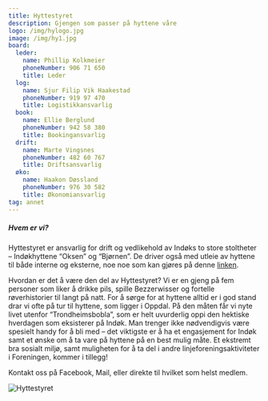 ```yaml
---
title: Hyttestyret
description: Gjengen som passer på hyttene våre
logo: /img/hylogo.jpg
image: /img/hy1.jpg
board:
  leder:
    name: Phillip Kolkmeier
    phoneNumber: 906 71 650
    title: Leder
  log:
    name: Sjur Filip Vik Haakestad
    phoneNumber: 919 97 470
    title: Logistikkansvarlig
  book:
    name: Ellie Berglund
    phoneNumber: 942 58 380
    title: Bookingansvarlig
  drift:
    name: Marte Vingsnes
    phoneNumber: 482 60 767
    title: Driftsansvarlig
  øko:
    name: Haakon Døssland
    phoneNumber: 976 30 582
    title: Økonomiansvarlig
tag: annet
---
```


##### Hvem er vi?

Hyttestyret er ansvarlig for drift og vedlikehold av Indøks to store stoltheter – Indøkhyttene “Oksen” og “Bjørnen”. De driver også med utleie av hyttene til både interne og eksterne, noe noe som kan gjøres på denne [linken](https://www.indokntnu.no/cabins).

Hvordan er det å være den del av Hyttestyret? Vi er en gjeng på fem personer som liker å drikke pils, spille Bezzerwisser og fortelle røverhistorier til langt på natt. For å sørge for at hyttene alltid er i god stand drar vi ofte på tur til hyttene, som ligger i Oppdal. På den måten får vi nyte livet utenfor “Trondheimsbobla”, som er helt uvurderlig oppi den hektiske hverdagen som eksisterer på Indøk. Man trenger ikke nødvendigvis være spesielt handy for å bli med – det viktigste er å ha et engasjement for Indøk samt et ønske om å ta vare på hyttene på en best mulig måte. Et ekstremt bra sosialt miljø, samt muligheten for å ta del i andre linjeforeningsaktiviteter i Foreningen, kommer i tillegg!

Kontakt oss på Facebook, Mail, eller direkte til hvilket som helst medlem.

![Hyttestyret](/img/hy2.jpg)
